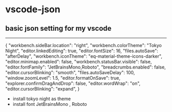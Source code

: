 # vscode-json
## basic json setting for my vscode
___

{
    "workbench.sideBar.location": "right",
    "workbench.colorTheme": "Tokyo Night",
    "editor.linkedEditing": true,
    "editor.fontSize": 16,
    "files.autoSave": "afterDelay",
    "workbench.iconTheme": "eq-material-theme-icons-darker",
    "editor.minimap.enabled": false,
    "workbench.statusBar.visible": false,
    "editor.fontFamily": "JetBrainsMono,Roboto",
    "breadcrumbs.enabled": false,
    "editor.cursorBlinking": "smooth",
    "files.autoSaveDelay": 100,
    "window.zoomLevel": 1.5,
    "editor.formatOnSave": true,
    "explorer.confirmDragAndDrop": false,
    "editor.wordWrap": "on",
    "editor.cursorBlinking": "expand",
}


- install tokyo night as theme
- install font JetBrainsMono , Roboto
